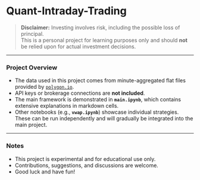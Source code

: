 # Quant-Intraday-Trading

> **Disclaimer:** Investing involves risk, including the possible loss of principal.  
> This is a personal project for learning purposes only and should **not** be relied upon for actual investment decisions.

---

### Project Overview
- The data used in this project comes from minute-aggregated flat files provided by [`polygon.io`](https://polygon.io).  
- API keys or brokerage connections are **not included**.  
- The main framework is demonstrated in **`main.ipynb`**, which contains extensive explanations in markdown cells.  
- Other notebooks (e.g., **`vwap.ipynb`**) showcase individual strategies. These can be run independently and will gradually be integrated into the main project.  

---

### Notes
- This project is experimental and for educational use only.  
- Contributions, suggestions, and discussions are welcome.  
- Good luck and have fun!
